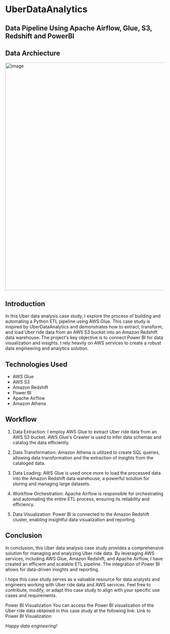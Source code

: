 # UberDataAnalytics


## Data Pipeline Using Apache Airflow, Glue, S3, Redshift and PowerBI


## Data Archiecture 

<img width="718" alt="image" src="https://github.com/salmah52/UberDataAnalytics/assets/44398948/88879e63-bc4e-4843-bcef-641ef84dfb49">


## Introduction

In this Uber data analysis case study, I explore the process of building and automating a Python ETL pipeline using AWS Glue. This case study is inspired by UberDataAnalytics and demonstrates how to extract, transform, and load Uber ride data from an AWS S3 bucket into an Amazon Redshift data warehouse. The project's key objective is to connect Power BI for data visualization and insights. I rely heavily on AWS services to create a robust data engineering and analytics solution.

## Technologies Used
- AWS Glue
- AWS S3
- Amazon Redshift
- Power BI
- Apache Airflow
- Amazon Athena

  
## Workflow
1. Data Extraction: I employ AWS Glue to extract Uber ride data from an AWS S3 bucket. AWS Glue's Crawler is used to infer data schemas and catalog the data efficiently.

2. Data Transformation: Amazon Athena is utilized to create SQL queries, allowing data transformation and the extraction of insights from the cataloged data.

3. Data Loading: AWS Glue is used once more to load the processed data into the Amazon Redshift data warehouse, a powerful solution for storing and managing large datasets.

4. Workflow Orchestration: Apache Airflow is responsible for orchestrating and automating the entire ETL process, ensuring its reliability and efficiency.

5. Data Visualization: Power BI is connected to the Amazon Redshift cluster, enabling insightful data visualization and reporting.



## Conclusion
In conclusion, this Uber data analysis case study provides a comprehensive solution for managing and analyzing Uber ride data. By leveraging AWS services, including AWS Glue, Amazon Redshift, and Apache Airflow, I have created an efficient and scalable ETL pipeline. The integration of Power BI allows for data-driven insights and reporting.

I hope this case study serves as a valuable resource for data analysts and engineers working with Uber ride data and AWS services. Feel free to contribute, modify, or adapt this case study to align with your specific use cases and requirements.

Power BI Visualization
You can access the Power BI visualization of the Uber ride data obtained in this case study at the following link: Link to Power BI Visualization


*Happy data engineering!*


